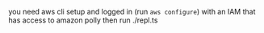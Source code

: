 you need aws cli setup and logged in (run `aws configure`) with an IAM that has access to amazon polly
then run ./repl.ts
